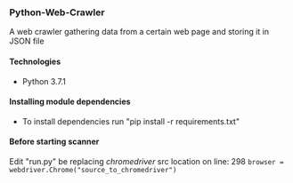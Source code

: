 ### Python-Web-Crawler
A web crawler gathering data from a certain web page and storing it in JSON file

#### Technologies

* Python 3.7.1


#### Installing module dependencies

* To install dependencies run "pip install -r requirements.txt"


#### Before starting scanner

Edit "run.py" be replacing *chromedriver* src location on line: 298
`browser = webdriver.Chrome("source_to_chromedriver")`

